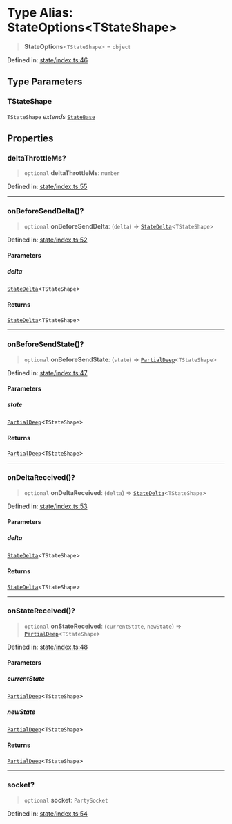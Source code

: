 # Type Alias: StateOptions\<TStateShape\>

> **StateOptions**\<`TStateShape`\> = `object`

Defined in: [state/index.ts:46](https://github.com/benallfree/lab13/blob/c14b6cbe39823dfc265f5d26450ed040a344e64f/sdk/src/online/state/index.ts#L46)

## Type Parameters

### TStateShape

`TStateShape` *extends* [`StateBase`](StateBase.md)

## Properties

### deltaThrottleMs?

> `optional` **deltaThrottleMs**: `number`

Defined in: [state/index.ts:55](https://github.com/benallfree/lab13/blob/c14b6cbe39823dfc265f5d26450ed040a344e64f/sdk/src/online/state/index.ts#L55)

***

### onBeforeSendDelta()?

> `optional` **onBeforeSendDelta**: (`delta`) => [`StateDelta`](StateDelta.md)\<`TStateShape`\>

Defined in: [state/index.ts:52](https://github.com/benallfree/lab13/blob/c14b6cbe39823dfc265f5d26450ed040a344e64f/sdk/src/online/state/index.ts#L52)

#### Parameters

##### delta

[`StateDelta`](StateDelta.md)\<`TStateShape`\>

#### Returns

[`StateDelta`](StateDelta.md)\<`TStateShape`\>

***

### onBeforeSendState()?

> `optional` **onBeforeSendState**: (`state`) => [`PartialDeep`](PartialDeep.md)\<`TStateShape`\>

Defined in: [state/index.ts:47](https://github.com/benallfree/lab13/blob/c14b6cbe39823dfc265f5d26450ed040a344e64f/sdk/src/online/state/index.ts#L47)

#### Parameters

##### state

[`PartialDeep`](PartialDeep.md)\<`TStateShape`\>

#### Returns

[`PartialDeep`](PartialDeep.md)\<`TStateShape`\>

***

### onDeltaReceived()?

> `optional` **onDeltaReceived**: (`delta`) => [`StateDelta`](StateDelta.md)\<`TStateShape`\>

Defined in: [state/index.ts:53](https://github.com/benallfree/lab13/blob/c14b6cbe39823dfc265f5d26450ed040a344e64f/sdk/src/online/state/index.ts#L53)

#### Parameters

##### delta

[`StateDelta`](StateDelta.md)\<`TStateShape`\>

#### Returns

[`StateDelta`](StateDelta.md)\<`TStateShape`\>

***

### onStateReceived()?

> `optional` **onStateReceived**: (`currentState`, `newState`) => [`PartialDeep`](PartialDeep.md)\<`TStateShape`\>

Defined in: [state/index.ts:48](https://github.com/benallfree/lab13/blob/c14b6cbe39823dfc265f5d26450ed040a344e64f/sdk/src/online/state/index.ts#L48)

#### Parameters

##### currentState

[`PartialDeep`](PartialDeep.md)\<`TStateShape`\>

##### newState

[`PartialDeep`](PartialDeep.md)\<`TStateShape`\>

#### Returns

[`PartialDeep`](PartialDeep.md)\<`TStateShape`\>

***

### socket?

> `optional` **socket**: `PartySocket`

Defined in: [state/index.ts:54](https://github.com/benallfree/lab13/blob/c14b6cbe39823dfc265f5d26450ed040a344e64f/sdk/src/online/state/index.ts#L54)
